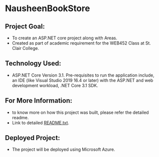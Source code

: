 # NausheenBookStore

## Project Goal:
- To create an ASP.NET core project along with Areas.
- Created as part of academic requirement for the WEB452 Class at St. Clair College.

## Technology Used:
 - ASP.NET Core Version 3.1.  Pre-requisites to run the application include, an IDE (like Visual Studio 2019 16.4 or later) with the ASP.NET and web development workload, .NET Core 3.1 SDK.
 
## For More Information:
- to know more on how this project was built, please refer the detailed readme. 
- Link to detailed [README.txt](https://github.com/NausheenSalauddin/NausheenBookStore/blob/master/NausheenBookStore/README.txt).

## Deployed Project:
 - The project will be deployed using Microsoft Azure.
